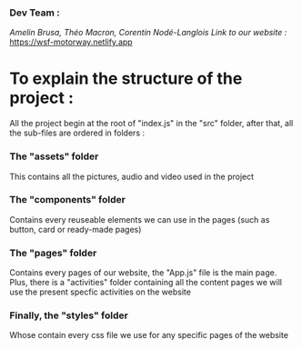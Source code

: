 ### Dev Team :

_Amelin Brusa, Théo Macron, Corentin Nodé-Langlois_
_Link to our website :_ https://wsf-motorway.netlify.app

# To explain the structure of the project :

All the project begin at the root of "index.js" in the "src" folder, after that, all the sub-files are ordered in folders :

### The "assets" folder

This contains all the pictures, audio and video used in the project

### The "components" folder

Contains every reuseable elements we can use in the pages (such as button, card or ready-made pages)

### The "pages" folder

Contains every pages of our website, the "App.js" file is the main page. Plus, there is a "activities" folder containing all the content pages we will use the present specfic activities on the website

### Finally, the "styles" folder

Whose contain every css file we use for any specific pages of the website
